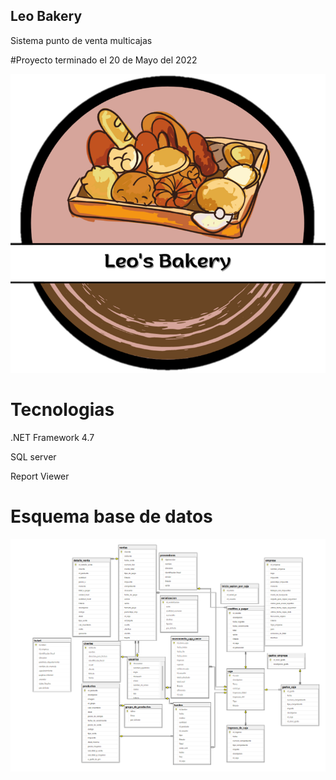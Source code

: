 ## Leo Bakery 
Sistema punto de venta multicajas 

#Proyecto terminado el 20 de Mayo del 2022

![Icono](https://github.com/BrandonEscobedo/Leo-bakery/blob/main/Img/LeoBakeryIcono.png)

# Tecnologias 

.NET Framework 4.7 

SQL server 

Report Viewer

# Esquema base de datos 

![base de datos](https://github.com/BrandonEscobedo/Leo-bakery/blob/main/Img/EsquemaBaseLEOBakery.png)
